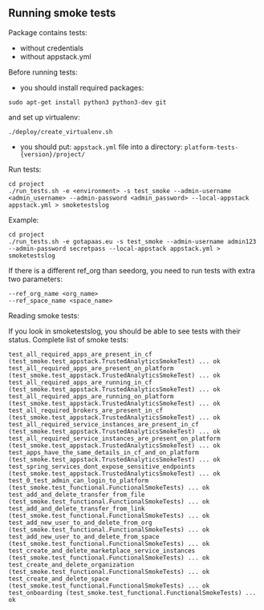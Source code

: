 ## Running smoke tests

Package contains tests:
- without credentials
- without appstack.yml

Before running tests:

- you should install required packages:
```
sudo apt-get install python3 python3-dev git
```
and set up virtualenv:
```
./deploy/create_virtualenv.sh
```
- you should put:
```appstack.yml``` file into a directory: ```platform-tests-{version}/project/```

Run tests:
```
cd project
./run_tests.sh -e <environment> -s test_smoke --admin-username <admin_username> --admin-password <admin_password> --local-appstack appstack.yml > smoketestslog
```

Example:
```
cd project
./run_tests.sh -e gotapaas.eu -s test_smoke --admin-username admin123 --admin-password secretpass --local-appstack appstack.yml > smoketestslog
```

If there is a different ref_org than seedorg, you need to run tests with extra two parameters:
```
--ref_org_name <org_name>
--ref_space_name <space_name>
```

Reading smoke tests:

If you look in smoketestslog, you should be able to see tests with their status.
Complete list of smoke tests:
```
test_all_required_apps_are_present_in_cf (test_smoke.test_appstack.TrustedAnalyticsSmokeTest) ... ok
test_all_required_apps_are_present_on_platform (test_smoke.test_appstack.TrustedAnalyticsSmokeTest) ... ok
test_all_required_apps_are_running_in_cf (test_smoke.test_appstack.TrustedAnalyticsSmokeTest) ... ok
test_all_required_apps_are_running_on_platform (test_smoke.test_appstack.TrustedAnalyticsSmokeTest) ... ok
test_all_required_brokers_are_present_in_cf (test_smoke.test_appstack.TrustedAnalyticsSmokeTest) ... ok
test_all_required_service_instances_are_present_in_cf (test_smoke.test_appstack.TrustedAnalyticsSmokeTest) ... ok
test_all_required_service_instances_are_present_on_platform (test_smoke.test_appstack.TrustedAnalyticsSmokeTest) ... ok
test_apps_have_the_same_details_in_cf_and_on_platform (test_smoke.test_appstack.TrustedAnalyticsSmokeTest) ... ok
test_spring_services_dont_expose_sensitive_endpoints (test_smoke.test_appstack.TrustedAnalyticsSmokeTest) ... ok
test_0_test_admin_can_login_to_platform (test_smoke.test_functional.FunctionalSmokeTests) ... ok
test_add_and_delete_transfer_from_file (test_smoke.test_functional.FunctionalSmokeTests) ... ok
test_add_and_delete_transfer_from_link (test_smoke.test_functional.FunctionalSmokeTests) ... ok
test_add_new_user_to_and_delete_from_org (test_smoke.test_functional.FunctionalSmokeTests) ... ok
test_add_new_user_to_and_delete_from_space (test_smoke.test_functional.FunctionalSmokeTests) ... ok
test_create_and_delete_marketplace_service_instances (test_smoke.test_functional.FunctionalSmokeTests) ... ok
test_create_and_delete_organization (test_smoke.test_functional.FunctionalSmokeTests) ... ok
test_create_and_delete_space (test_smoke.test_functional.FunctionalSmokeTests) ... ok
test_onboarding (test_smoke.test_functional.FunctionalSmokeTests) ... ok
```
